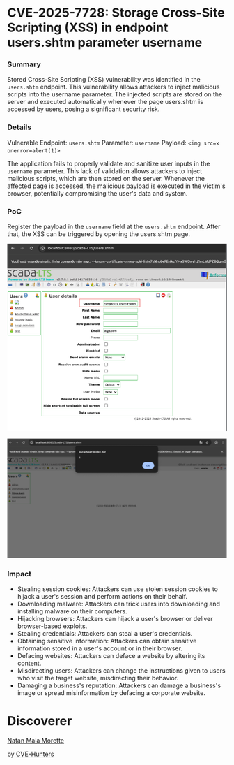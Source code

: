 # CVE-2025-7728: Storage Cross-Site Scripting (XSS) in endpoint users.shtm parameter username

### Summary
Stored Cross-Site Scripting (XSS) vulnerability was identified in the `users.shtm` endpoint. This vulnerability allows attackers to inject malicious scripts into the username parameter. The injected scripts are stored on the server and executed automatically whenever the page users.shtm is accessed by users, posing a significant security risk.

### Details
Vulnerable Endpoint: `users.shtm`
Parameter: `username`
Payload: `<img src=x onerror=alert(1)>`

The application fails to properly validate and sanitize user inputs in the `username` parameter. This lack of validation allows attackers to inject malicious scripts, which are then stored on the server. Whenever the affected page is accessed, the malicious payload is executed in the victim's browser, potentially compromising the user's data and system.

### PoC
Register the payload in the `username` field at the `users.shtm` endpoint. After that, the XSS can be triggered by opening the users.shtm page.

![XSS PoC](/images/xss002.png)


![XSS PoC](/images/xss003.png)

### Impact

- Stealing session cookies: Attackers can use stolen session cookies to hijack a user's session and perform actions on their behalf.
- Downloading malware: Attackers can trick users into downloading and installing malware on their computers.
- Hijacking browsers: Attackers can hijack a user's browser or deliver browser-based exploits.
- Stealing credentials: Attackers can steal a user's credentials.
- Obtaining sensitive information: Attackers can obtain sensitive information stored in a user's account or in their browser.
- Defacing websites: Attackers can deface a website by altering its content.
- Misdirecting users: Attackers can change the instructions given to users who visit the target website, misdirecting their behavior.
- Damaging a business's reputation: Attackers can damage a business's image or spread misinformation by defacing a corporate website.

# Discoverer

[Natan Maia Morette](https://nmmorette.github.io) 

by [CVE-Hunters](https://github.com/Sec-Dojo-Cyber-House/cve-hunters)
